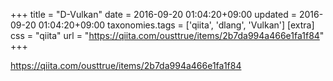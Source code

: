 +++
title = "D-Vulkan"
date = 2016-09-20 01:04:20+09:00
updated = 2016-09-20 01:04:20+09:00
taxonomies.tags = ['qiita', 'dlang', 'Vulkan']
[extra]
css = "qiita"
url = "https://qiita.com/ousttrue/items/2b7da994a466e1fa1f84"
+++

<https://qiita.com/ousttrue/items/2b7da994a466e1fa1f84>


